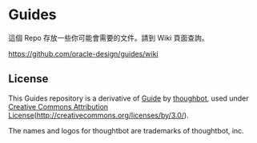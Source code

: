 # Guides

這個 Repo 存放一些你可能會需要的文件。請到 Wiki 頁面查詢。

https://github.com/oracle-design/guides/wiki

License
-------

This Guides repository is a derivative of [Guide](https://github.com/thoughtbot/guides) by [thoughbot](https://github.com/thoughtbot), used under [Creative Commons Attribution License](#)(http://creativecommons.org/licenses/by/3.0/).

The names and logos for thoughtbot are trademarks of thoughtbot, inc.

